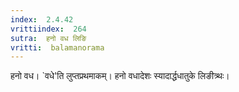 ```yaml
---
index:  2.4.42
vrittiindex:  264
sutra:  हनो वध लिङि
vritti:  balamanorama 
---
```


हनो वध। `वधे'ति लुप्तप्रथमाकम्। हनो वधादेशः स्यादार्द्धधातुके लिङीत्र्थः। 

